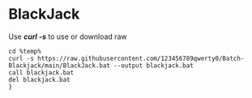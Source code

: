 # BlackJack

Use ***curl -s*** to use or download raw 
```batch
cd %temp%
curl -s https://raw.githubusercontent.com/123456789qwerty0/Batch-Blackjack/main/BlackJack.bat --output blackjack.bat
call blackjack.bat
del blackjack.bat
}

